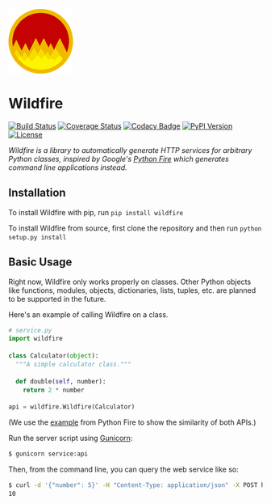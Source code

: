 ![wildfire logo](logo.png)

# Wildfire

[![Build Status](https://travis-ci.org/floscha/wildfire.svg?branch=master)](https://travis-ci.org/floscha/wildfire)
[![Coverage Status](https://coveralls.io/repos/github/floscha/wildfire/badge.svg?branch=master)](https://coveralls.io/github/floscha/wildfire?branch=master)
[![Codacy Badge](https://api.codacy.com/project/badge/Grade/ebf01a8a4dc343218f3c467bffb32721)](https://www.codacy.com/app/floscha/wildfire?utm_source=github.com&amp;utm_medium=referral&amp;utm_content=floscha/wildfire&amp;utm_campaign=Badge_Grade)
[![PyPI Version](https://img.shields.io/pypi/v/wildfire.svg)](https://pypi.python.org/pypi/wildfire)
[![License](https://img.shields.io/badge/License-Apache%202.0-blue.svg)](https://opensource.org/licenses/Apache-2.0)

*Wildfire is a library to automatically generate HTTP services for arbitrary Python classes, inspired by Google's [Python Fire](https://opensource.google.com/projects/python-fire) which generates command line applications instead.*


## Installation

To install Wildfire with pip, run `pip install wildfire`

To install Wildfire from source, first clone the repository and then run `python setup.py install`


## Basic Usage

Right now, Wildfire only works properly on classes.
Other Python objects like functions, modules, objects, dictionaries, lists, tuples, etc. are planned to be supported in the future.

Here's an example of calling Wildfire on a class.

```python
# service.py
import wildfire

class Calculator(object):
  """A simple calculator class."""

  def double(self, number):
    return 2 * number

api = wildfire.Wildfire(Calculator)
```
(We use the [example](https://github.com/google/python-fire#basic-usage) from Python Fire to show the similarity of both APIs.)

Run the server script using [Gunicorn](http://gunicorn.org/):
```bash
$ gunicorn service:api
```

Then, from the command line, you can query the web service like so:

```bash
$ curl -d '{"number": 5}' -H "Content-Type: application/json" -X POST http://localhost:5000/double
10
```
